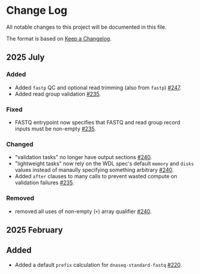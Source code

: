 # Change Log

All notable changes to this project will be documented in this file.
 
The format is based on [Keep a Changelog](http://keepachangelog.com/).
 
## 2025 July

### Added

- Added `fastp` QC and optional read trimming (also from `fastp`) [#247](https://github.com/stjudecloud/workflows/pull/247).
- Added read group validation [#235](https://github.com/stjudecloud/workflows/pull/235).

### Fixed

- FASTQ entrypoint now specifies that FASTQ and read group record inputs must be non-empty [#235](https://github.com/stjudecloud/workflows/pull/235).

### Changed

- "validation tasks" no longer have output sections [#240](https://github.com/stjudecloud/workflows/pull/240).
- "lightweight tasks" now rely on the WDL spec's default `memory` and `disks` values instead of manaully specifying something arbitrary [#240](https://github.com/stjudecloud/workflows/pull/240).
- Added `after` clauses to many calls to prevent wasted compute on validation failures [#235](https://github.com/stjudecloud/workflows/pull/235).

### Removed

- removed all uses of non-empty (`+`) array qualifier [#240](https://github.com/stjudecloud/workflows/pull/240).

## 2025 February

## Added

- Added a default `prefix` calculation for `dnaseq-standard-fastq` [#220](https://github.com/stjudecloud/workflows/pull/220).